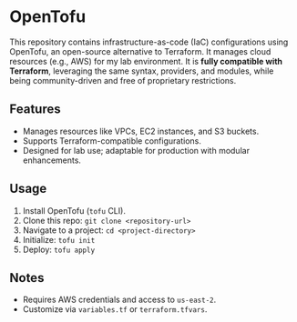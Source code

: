# OpenTofu

This repository contains infrastructure-as-code (IaC) configurations using OpenTofu, an open-source alternative to Terraform. It manages cloud resources (e.g., AWS) for my lab environment. It is **fully compatible with Terraform**, leveraging the same syntax, providers, and modules, while being community-driven and free of proprietary restrictions.

## Features

- Manages resources like VPCs, EC2 instances, and S3 buckets.
- Supports Terraform-compatible configurations.
- Designed for lab use; adaptable for production with modular enhancements.

## Usage

1. Install OpenTofu (`tofu` CLI).
2. Clone this repo: `git clone <repository-url>`
3. Navigate to a project: `cd <project-directory>`
4. Initialize: `tofu init`
5. Deploy: `tofu apply`

## Notes

- Requires AWS credentials and access to `us-east-2`.
- Customize via `variables.tf` or `terraform.tfvars`.